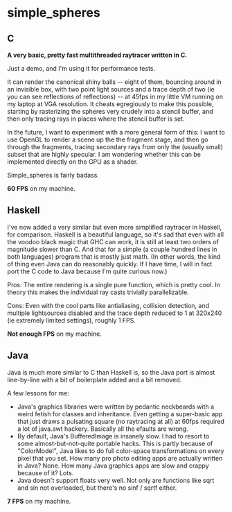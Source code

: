 simple_spheres
==============

C
-

**A very basic, pretty fast
multithreaded raytracer written in C.**

Just a demo, and I'm using it for performance tests.

It can render the canonical shiny balls -- eight of them,
bouncing around in an invisible box, with two point
light sources and a trace depth of two (ie you can see
reflections of reflections) -- at 45fps in my little VM
running on my laptop at VGA resolution. It cheats 
egregiously to make this possible, starting by rasterizing
the spheres very crudely into a stencil buffer, and then
only tracing rays in places where the stencil buffer is
set.

In the future, I want to experiment with a more general form
of this: I want to use OpenGL to render a scene up the the
fragment stage, and then go through the fragments, tracing 
secondary rays from only the (usually small) subset that are
highly specular. I am wondering whether this can be implemented
directly on the GPU as a shader. 

Simple_spheres is fairly badass.

**60 FPS** on my machine.


Haskell
-------

I've now added a very similar but even more simplified 
raytracer in Haskell, for comparison. Haskell is a beautiful
language, so it's sad that even with all the voodoo black magic
that GHC can work, it is still at least two orders of magnitude
slower than C. And that for a simple (a couple hundred lines in 
both languages) program that is mostly just math. (In other words,
the kind of thing even Java can do reasonably quickly. If I have
time, I will in fact port the C code to Java because I'm quite
curious now.)

Pros:
The entire rendering is a single pure function, which is pretty cool.
In theory this makes the individual ray casts trivially parallelizable.

Cons:
Even with the cool parts like antialiasing, collision detection, and
multiple lightsources disabled and the trace depth reduced to 1 at
320x240 (ie extremely limited settings), roughly 1 FPS.

**Not enough FPS** on my machine.



Java
----


Java is much more similar to C than Haskell is, so the Java port is almost line-by-line with a bit of boilerplate added and a bit removed.

A few lessons for me:

- Java's graphics libraries were written by pedantic neckbeards with a weird fetish for classes and inheritance. Even getting a super-basic app that just draws a pulsating square (no raytracing at all) at 60fps required a lot of java.awt hackery. Basically all the efaults are wrong.
- By default, Java's BufferedImage is insanely slow. I had to resort to some almost-but-not-quite portable hacks. This is partly because of "ColorModel", Java likes to do full color-space transformations on every pixel that you set. How many pro photo editing apps are actually written in Java? None. How many Java graphics apps are slow and crappy because of it? Lots.
- Java doesn't support floats very well. Not only are functions like sqrt and sin not overloaded, but there's no sinf / sqrtf either.

**7 FPS** on my machine.
